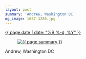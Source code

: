 ```yaml
---
layout: post
summary: 'Andrew, Washington DC'
og_image: 1687-1280.jpg
---
```


<p>
 <time>
  <a href="/1687">
   {{ page.date | date: "%B %-d, %Y" }}
  </a>
 </time>
 <a href="/1687">
  <figure data-taken="10/16/2022">
   <img alt="{{ page.summary }}" sizes="(min-width: 700px) 50vw, calc(100vw - 2rem)" src="{{ site.assets_url }}/1687-640.jpg" srcset="{{ site.assets_url }}/1687-320.jpg 320w, {{ site.assets_url }}/1687-640.jpg 640w, {{ site.assets_url }}/1687-960.jpg 960w, {{ site.assets_url }}/1687-1280.jpg 1280w"/>
  </figure>
 </a>
 <span>
  Andrew, Washington DC
 </span>
</p>
